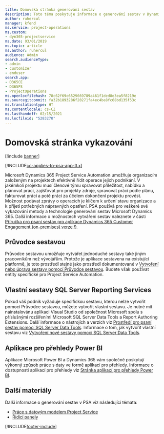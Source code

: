 ```yaml
---
title: Domovská stránka generování sestav
description: Toto téma poskytuje informace o generování sestav v Dynamics 365 Project Service Automation.
author: ruhercul
manager: kfend
ms.service: project-operations
ms.custom:
- dyn365-projectservice
ms.date: 03/01/2019
ms.topic: article
ms.author: ruhercul
audience: Admin
search.audienceType:
- admin
- customizer
- enduser
search.app:
- D365CE
- D365PS
- ProjectOperations
ms.openlocfilehash: 78c62f69c6529669789a461f1ded8e3ea5f8219e
ms.sourcegitcommit: fa32b1893286f20271fa4ec4be8fc68bd135f53c
ms.translationtype: HT
ms.contentlocale: cs-CZ
ms.lasthandoff: 02/15/2021
ms.locfileid: "5283270"
---
```

# <a name="reporting-home-page"></a>Domovská stránka vykazování

[!include [banner](../includes/psa-now-project-operations.md)]

[!INCLUDE[cc-applies-to-psa-app-3.x](../includes/cc-applies-to-psa-app-3x.md)]

Microsoft Dynamics 365 Project Service Automation umožňuje organizacím založeným na projektech efektivně řídit operace jejich podnikání. V jakémkoli projektu musí členové týmu spravovat příležitost, nabídku a plánovat práci, zajišťovat pro projekty zdroje, spravovat práci podle plánu, fakturovat práci a poté práci za účelem dokončení projektu provést. Možnost podávat zprávy o operacích je klíčem k určení stavu organizace a k přijetí potřebných nápravných opatření. PSA používá pro veškeré své vykazování metody a technologie generování sestav Microsoft Dynamics 365. Další informace o možnostech vytváření sestav naleznete v části [Příručka pro psaní sestav pro aplikace Dynamics 365 Customer Engagement (on-premises) verze 9](https://docs.microsoft.com/dynamics365/customerengagement/on-premises/analytics/reporting-analytics-with-dynamics-365).

## <a name="report-wizard"></a>Průvodce sestavou

Průvodce sestavou umožňuje vytvářet jednoduché sestavy také jiným pracovníkům než vývojářům. Protože je aplikace sestavena na existující platformě, je toto prostředí stejné jako prostředí dokumentované v [Vytvoření nebo úprava sestavy pomocí Průvodce sestavou](https://docs.microsoft.com/dynamics365/customerengagement/on-premises/basics/create-edit-copy-report-wizard). Budete však používat entity specifické pro Project Service Automation.

## <a name="custom-sql-server-reporting-services-reports"></a>Vlastní sestavy SQL Server Reporting Services

Pokud váš podnik vyžaduje specifickou sestavu, kterou nelze vytvořit pomocí Průvodce sestavou, můžete vytvořit vlastní sestavu. Je nutné mít nainstalovánu aplikaci Visual Studio od společnost Microsoft spolu s příslušnými rozšířeními Microsoft SQL Server Data Tools a Report Authoring Extensions. Další informace o nástrojích a verzích viz [Prostředí pro psaní sestav pomocí SQL Server Data Tools](https://docs.microsoft.com/dynamics365/customerengagement/on-premises/analytics/report-writing-environment-using-sql-server-data-tools). Informace o tom, jak vytvořit vlastní sestavu viz [Vytvoření nové sestavy pomocí SQL Server Data Tools](https://docs.microsoft.com/dynamics365/customerengagement/on-premises/analytics/create-a-new-report-using-sql-server-data-tools).

## <a name="power-bi-insights-apps"></a>Aplikace pro přehledy Power BI

Aplikace Microsoft Power BI a Dynamics 365 vám společně poskytují výkonný způsob práce s daty ve formě aplikací pro přehledy. Informace o dostupnosti aplikací pro přehledy viz [Stránka aplikací pro přehledy Power BI](https://powerbi.microsoft.com/power-bi-insights-apps/).


## <a name="additional-resources"></a>Další materiály
Další informace o generování sestav v PSA viz následující témata:

- [Práce s datovým modelem Project Service](reports-working-project-service-data-model.md)
- [Řídicí panely](reports-dashboards.md)



[!INCLUDE[footer-include](../includes/footer-banner.md)]